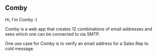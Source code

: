 ## Comby

Hi, I'm Comby :)

Comby is a web app that creates 12 combinations of email addresses and sees which one can be connected to via SMTP. 

One use case for Comby is to verify an email address for a Sales Rep to cold message.